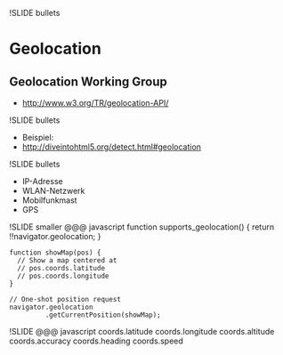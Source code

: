 !SLIDE bullets
# Geolocation
## Geolocation Working Group
* <http://www.w3.org/TR/geolocation-API/>

!SLIDE bullets
* Beispiel:
* <http://diveintohtml5.org/detect.html#geolocation>

!SLIDE bullets
* IP-Adresse
* WLAN-Netzwerk
* Mobilfunkmast
* GPS

!SLIDE smaller
    @@@ javascript
    function supports_geolocation() {
      return !!navigator.geolocation;
    }

    function showMap(pos) {
      // Show a map centered at
      // pos.coords.latitude
      // pos.coords.longitude
    }

    // One-shot position request
    navigator.geolocation
             .getCurrentPosition(showMap);

!SLIDE
    @@@ javascript
    coords.latitude
    coords.longitude
    coords.altitude
    coords.accuracy
    coords.heading
    coords.speed

